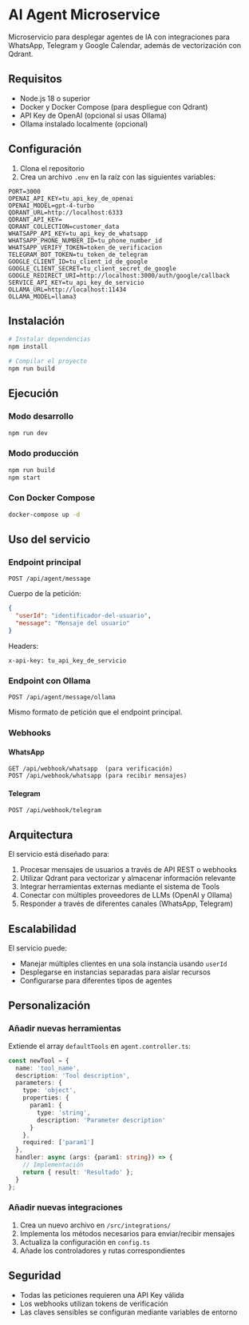 # AI Agent Microservice

Microservicio para desplegar agentes de IA con integraciones para WhatsApp, Telegram y Google Calendar, además de vectorización con Qdrant.

## Requisitos

- Node.js 18 o superior
- Docker y Docker Compose (para despliegue con Qdrant)
- API Key de OpenAI (opcional si usas Ollama)
- Ollama instalado localmente (opcional)

## Configuración

1. Clona el repositorio
2. Crea un archivo `.env` en la raíz con las siguientes variables:

```
PORT=3000
OPENAI_API_KEY=tu_api_key_de_openai
OPENAI_MODEL=gpt-4-turbo
QDRANT_URL=http://localhost:6333
QDRANT_API_KEY=
QDRANT_COLLECTION=customer_data
WHATSAPP_API_KEY=tu_api_key_de_whatsapp
WHATSAPP_PHONE_NUMBER_ID=tu_phone_number_id
WHATSAPP_VERIFY_TOKEN=token_de_verificacion
TELEGRAM_BOT_TOKEN=tu_token_de_telegram
GOOGLE_CLIENT_ID=tu_client_id_de_google
GOOGLE_CLIENT_SECRET=tu_client_secret_de_google
GOOGLE_REDIRECT_URI=http://localhost:3000/auth/google/callback
SERVICE_API_KEY=tu_api_key_de_servicio
OLLAMA_URL=http://localhost:11434
OLLAMA_MODEL=llama3
```

## Instalación

```bash
# Instalar dependencias
npm install

# Compilar el proyecto
npm run build
```

## Ejecución

### Modo desarrollo

```bash
npm run dev
```

### Modo producción

```bash
npm run build
npm start
```

### Con Docker Compose

```bash
docker-compose up -d
```

## Uso del servicio

### Endpoint principal

```
POST /api/agent/message
```

Cuerpo de la petición:
```json
{
  "userId": "identificador-del-usuario",
  "message": "Mensaje del usuario"
}
```

Headers:
```
x-api-key: tu_api_key_de_servicio
```

### Endpoint con Ollama

```
POST /api/agent/message/ollama
```

Mismo formato de petición que el endpoint principal.

### Webhooks

#### WhatsApp
```
GET /api/webhook/whatsapp  (para verificación)
POST /api/webhook/whatsapp (para recibir mensajes)
```

#### Telegram
```
POST /api/webhook/telegram
```

## Arquitectura

El servicio está diseñado para:

1. Procesar mensajes de usuarios a través de API REST o webhooks
2. Utilizar Qdrant para vectorizar y almacenar información relevante
3. Integrar herramientas externas mediante el sistema de Tools
4. Conectar con múltiples proveedores de LLMs (OpenAI y Ollama)
5. Responder a través de diferentes canales (WhatsApp, Telegram)

## Escalabilidad

El servicio puede:

- Manejar múltiples clientes en una sola instancia usando `userId`
- Desplegarse en instancias separadas para aislar recursos
- Configurarse para diferentes tipos de agentes

## Personalización

### Añadir nuevas herramientas

Extiende el array `defaultTools` en `agent.controller.ts`:

```typescript
const newTool = {
  name: 'tool_name',
  description: 'Tool description',
  parameters: {
    type: 'object',
    properties: {
      param1: {
        type: 'string',
        description: 'Parameter description'
      }
    },
    required: ['param1']
  },
  handler: async (args: {param1: string}) => {
    // Implementación
    return { result: 'Resultado' };
  }
};
```

### Añadir nuevas integraciones

1. Crea un nuevo archivo en `/src/integrations/`
2. Implementa los métodos necesarios para enviar/recibir mensajes
3. Actualiza la configuración en `config.ts`
4. Añade los controladores y rutas correspondientes

## Seguridad

- Todas las peticiones requieren una API Key válida
- Los webhooks utilizan tokens de verificación
- Las claves sensibles se configuran mediante variables de entorno
